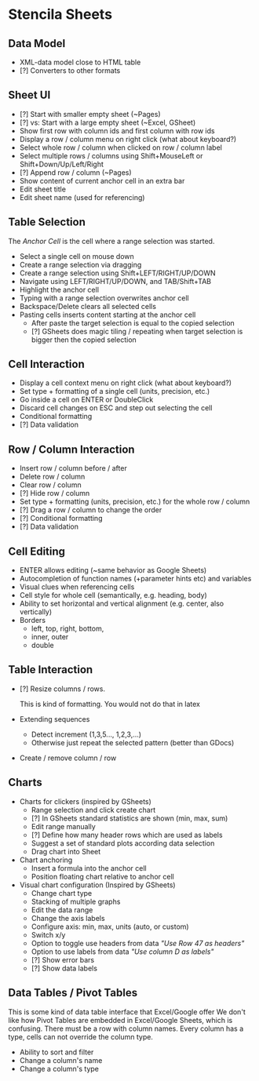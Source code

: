 # Stencila Sheets

## Data Model

- XML-data model close to HTML table
- [?] Converters to other formats 

## Sheet UI

- [?] Start with smaller empty sheet (~Pages)
- [?] vs: Start with a large empty sheet (~Excel, GSheet)
- Show first row with column ids and first column with row ids
- Display a row / column menu on right click (what about keyboard?)
- Select whole row / column when clicked on row / column label
- Select multiple rows / columns using Shift+MouseLeft or Shift+Down/Up/Left/Right
- [?] Append row / column (~Pages)
- Show content of current anchor cell in an extra bar
- Edit sheet title
- Edit sheet name (used for referencing)

## Table Selection

The *Anchor Cell* is the cell where a range selection 
was started. 

- Select a single cell on mouse down
- Create a range selection via dragging 
- Create a range selection using Shift+LEFT/RIGHT/UP/DOWN
- Navigate using LEFT/RIGHT/UP/DOWN, and TAB/Shift+TAB
- Highlight the anchor cell
- Typing with a range selection overwrites anchor cell
- Backspace/Delete clears all selected cells
- Pasting cells inserts content starting at the anchor cell
  - After paste the target selection is equal to the copied 
    selection
  - [?] GSheets does magic tiling / repeating 
    when target selection is bigger then the copied selection

## Cell Interaction

- Display a cell context menu on right click (what about keyboard?)
- Set type + formatting of a single cell (units, precision, etc.)
- Go inside a cell on ENTER or DoubleClick 
- Discard cell changes on ESC and step out selecting the cell
- Conditional formatting
- [?] Data validation

## Row / Column Interaction

- Insert row / column before / after
- Delete row / column
- Clear row / column
- [?] Hide row / column
- Set type + formatting (units, precision, etc.) for the whole row / column
- [?] Drag a row / column to change the order
- [?] Conditional formatting
- [?] Data validation

## Cell Editing

- ENTER allows editing (~same behavior as Google Sheets)
- Autocompletion of function names (+parameter hints etc) and variables
- Visual clues when referencing cells
- Cell style for whole cell (semantically, e.g. heading, body)
- Ability to set horizontal and vertical alignment (e.g. center, also vertically)
- Borders
  - left, top, right, bottom, 
  - inner, outer
  - double

## Table Interaction

- [?] Resize columns / rows. 
  
  This is kind of formatting. You would not do that in latex

- Extending sequences
  - Detect increment (1,3,5..., 1,2,3,...)
  - Otherwise just repeat the selected pattern (better than GDocs)

- Create / remove column / row

## Charts

- Charts for clickers (inspired by GSheets)
  - Range selection and click create chart
  - [?] In GSheets standard statistics are shown (min, max, sum)
  - Edit range manually 
  - [?] Define how many header rows which are used as labels
  - Suggest a set of standard plots according data selection
  - Drag chart into Sheet
- Chart anchoring
  - Insert a formula into the anchor cell
  - Position floating chart relative to anchor cell
- Visual chart configuration (Inspired by GSheets)
  - Change chart type
  - Stacking of multiple graphs
  - Edit the data range
  - Change the axis labels
  - Configure axis: min, max, units (auto, or custom)
  - Switch x/y
  - Option to toggle use headers from data
    *"Use Row 47 as headers"*
  - Option to use labels from data
    *"Use column D as labels"*
  - [?] Show error bars
  - [?] Show data labels

## Data Tables / Pivot Tables

This is some kind of data table interface that Excel/Google offer
We don't like how Pivot Tables are embedded in Excel/Google Sheets,
which is confusing.
There must be a row with column names.
Every column has a type, cells can not override the column type.

- Ability to sort and filter
- Change a column's name
- Change a column's type